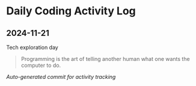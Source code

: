 # Daily Coding Activity Log

## 2024-11-21

Tech exploration day

> Programming is the art of telling another human what one wants the computer to do.

*Auto-generated commit for activity tracking*
